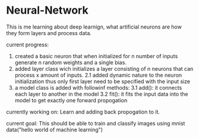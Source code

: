 # Neural-Network
This is me learning about deep learnign, what artificial neurons are how they form layers and process data.

current progress:
1. created a basic neuron that when initialized for n number of inputs generate n random weights and a single bias.
2. added layer class wich initializes a layer consisting of n neurons that can process x amount of inputs.
   2.1 added dynamic nature to the neuron initialization thus only first layer need to be specified with the input size
3. a model class is added with followinf methods:
   3.1 add(): it connects each layer to another in the model
   3.2 fit(): it fits the input data into the model to get exactly one forward propogation

currently working on: Learn and adding back propogation to it.

current goal: This should be able to train and classify images using mnist data("hello world of machine learning")
